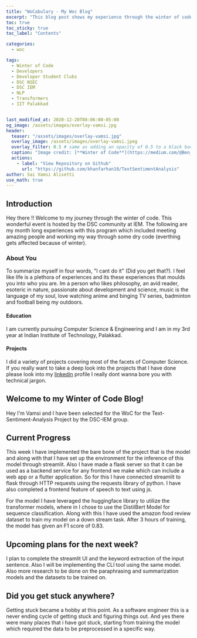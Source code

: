 ```yaml
---
title: "WoCabulary - My Woc Blog"
excerpt: "This blog post shows my experience through the winter of code journey and the challenges I tackled."
toc: true
toc_sticky: true
toc_label: "Contents"

categories:
  - woc

tags:
  - Winter of Code
  - Developers
  - Developer Student Clubs
  - DSC NSEC
  - DSC IEM
  - NLP
  - Transformers
  - IIT Palakkad


last_modified_at: 2020-12-20T08:06:00-05:00
og_image: /assets/images/overlay-vamsi.jpg
header:
  teaser: "/assets/images/overlay-vamsi.jpg"
  overlay_image: /assets/images/overlay-vamsi.jpeg
  overlay_filter: 0.5 # same as adding an opacity of 0.5 to a black background
  caption: "Image credit: [**Winter of Code**](https://medium.com/@Ben_Obe/introduction-to-nlp-transformers-and-spacy-8ac9539f3bc1)"
  actions:
    - label: "View Repository on Github"
      url: "https://github.com/khanfarhan10/TextSentimentAnalysis"
author: Sai Vamsi Alisetti
use_math: true
---
```

## Introduction 
Hey there !! Welcome to my journey through the winter of code. This wonderful event is hosted by the DSC community at IEM. The following are my month long experiences with this program which included meeting amazing people and working my way through some dry code (everthing gets affected because of winter).


### About You
To summarize myself in four words, "I cant do it" (Did you get that?). I feel like life is a plethora of experiences and its these experiences that moulds you into who you are. Im a person who likes philosophy, an avid reader, esoteric in nature, passionate about development and science, music is the language of my soul, love watching anime and binging TV series, badminton and football being my outdoors.

#### Education
I am currently pursuing Computer Science & Engineering and I am in my 3rd year at Indian Institute of Technology, Palakkad. 

#### Projects
I did a variety of projects covering most of the facets of Computer Science. If you really want to take a deep look into the projects that I have done please look into my [linkedin](https://www.linkedin.com/in/sai-vamsi-4892a4197/) profile I really dont wanna bore you with technical jargon.

## Welcome to my Winter of Code Blog!

Hey I'm Vamsi and I have been selected for the WoC for the Text-Sentiment-Analysis Project by the DSC-IEM group.

## Current Progress
  
This week I have implemented the bare bone of the project that is the model and along with that I have set up the environment for the inference of this model through streamlit. Also I have made a flask server so that it can be used as a backend service for any frontend we make which can include a web app or a flutter application. So for this I have connected streamlit to flask through HTTP requests using the requests library of python. I have also completed a frontend feature of speech to text using js. 

For the model I have leveraged the huggingface library to utilize the transformer models, where in I chose to use the DistilBert Model for sequence classification. Along with this I have used the amazon food review dataset to train my model on a down stream task. After 3 hours of training, the model has given an F1 score of 0.83.  

## Upcoming plans for the next week?

I plan to complete the streamlit UI and the keyword extraction of the input sentence. Also I will be implementing the CLI tool using the same model. Also more research to be done on the paraphrasing and summarization models and the datasets to be trained on.

## Did you get stuck anywhere?
Getting stuck became a hobby at this point. As a software engineer this is a never ending cycle of getting stuck and figuring things out. And yes there were many places that i have got stuck, starting from training the model which required the data to be preprocessed in a specific way.


